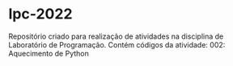 # Ipc-2022
Repositório criado para realização de atividades na disciplina de Laboratório de Programação.
Contém códigos da atividade: 
002: Aquecimento de Python
